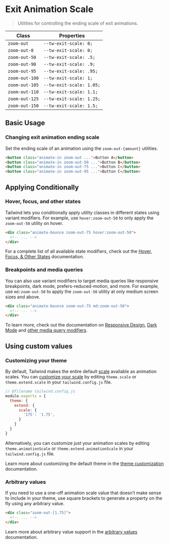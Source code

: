 # Exit Animation Scale

> Utilities for controlling the ending scale of exit animations.

| Class          | Properties                |
| -------------- | ------------------------- |
| `zoom-out`     | `--tw-exit-scale: 0;`    |
| `zoom-out-0`   | `--tw-exit-scale: 0;`    |
| `zoom-out-50`  | `--tw-exit-scale: .5;`   |
| `zoom-out-90`  | `--tw-exit-scale: .9;`   |
| `zoom-out-95`  | `--tw-exit-scale: .95;`  |
| `zoom-out-100` | `--tw-exit-scale: 1;`    |
| `zoom-out-105` | `--tw-exit-scale: 1.05;` |
| `zoom-out-110` | `--tw-exit-scale: 1.1;`  |
| `zoom-out-125` | `--tw-exit-scale: 1.25;` |
| `zoom-out-150` | `--tw-exit-scale: 1.5;`  |

## Basic Usage

### Changing exit animation ending scale

Set the ending scale of an animation using the `zoom-out-{amount}` utilities.

```html
<button class="animate-in zoom-out ...">Button A</button>
<button class="animate-in zoom-out-50 ...">Button B</button>
<button class="animate-in zoom-out-75 ...">Button C</button>
<button class="animate-in zoom-out-95 ...">Button C</button>
```

## Applying Conditionally

### Hover, focus, and other states

Tailwind lets you conditionally apply utility classes in different states using variant modifiers. For example, use `hover:zoom-out-50` to only apply the `zoom-out-50` utility on hover.

```html
<div class="animate-bounce zoom-out-75 hover:zoom-out-50">
  <!-- ... -->
</div>
```

For a complete list of all available state modifiers, check out the [Hover, Focus, & Other States](https://tailwindcss.com/docs/hover-focus-and-other-states) documentation.

### Breakpoints and media queries

You can also use variant modifiers to target media queries like responsive breakpoints, dark mode, prefers-reduced-motion, and more. For example, use `md:zoom-out-50` to apply the `zoom-out-50` utility at only medium screen sizes and above.

```html
<div class="animate-bounce zoom-out-75 md:zoom-out-50">
  <!-- ... -->
</div>
```

To learn more, check out the documentation on [Responsive Design](https://tailwindcss.com/docs/responsive-design), [Dark Mode](https://tailwindcss.com/docs/dark-mode) and [other media query modifiers](https://tailwindcss.com/docs/hover-focus-and-other-states#media-queries).

## Using custom values

### Customizing your theme

By default, Tailwind makes the entire default [scale](https://tailwindcss.com/docs/scale) available as animation scales. You can [customize your scale](https://tailwindcss.com/docs/theme) by editing `theme.scale` or `theme.extend.scale` in your `tailwind.config.js` file.

```js
// @filename tailwind.config.js
module.exports = {
  theme: {
    extend: {
      scale: {
        '175': '1.75',
      }
    }
  }
}
```

Alternatively, you can customize just your animation scales by editing `theme.animationScale` or `theme.extend.animationScale` in your `tailwind.config.js` file.

Learn more about customizing the default theme in the [theme customization](https://tailwindcss.com/docs/theme#customizing-the-default-theme) documentation.

### Arbitrary values

If you need to use a one-off animation scale value that doesn’t make sense to include in your theme, use square brackets to generate a property on the fly using any arbitrary value.

```html
<div class="zoom-out-[1.75]">
  <!-- ... -->
</div>
```

Learn more about arbitrary value support in the [arbitrary values](https://tailwindcss.com/docs/adding-custom-styles#using-arbitrary-values) documentation.
